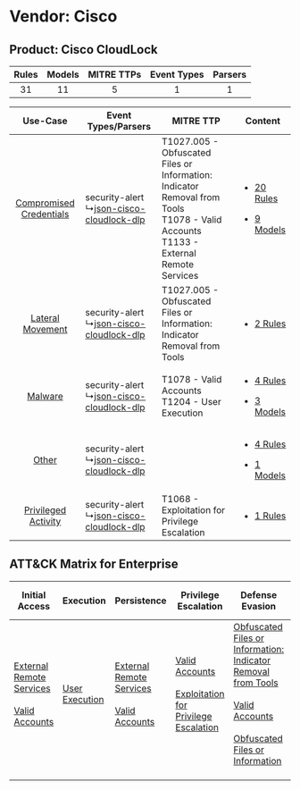 Vendor: Cisco
=============
Product: Cisco CloudLock
------------------------
| Rules | Models | MITRE TTPs | Event Types | Parsers |
|:-----:|:------:|:----------:|:-----------:|:-------:|
|  31   |   11   |     5      |      1      |    1    |

|    Use-Case    | Event Types/Parsers    | MITRE TTP    | Content    |
|:----:| ---- | ---- | ---- |
| [Compromised Credentials](../../../UseCases/uc_compromised_credentials.md) |  security-alert<br> ↳[json-cisco-cloudlock-dlp](Ps/pC_jsonciscocloudlockdlp.md)<br> | T1027.005 - Obfuscated Files or Information: Indicator Removal from Tools<br>T1078 - Valid Accounts<br>T1133 - External Remote Services<br> | [<ul><li>20 Rules</li></ul><ul><li>9 Models</li></ul>](RM/r_m_cisco_cisco_cloudlock_Compromised_Credentials.md) |
|        [Lateral Movement](../../../UseCases/uc_lateral_movement.md)        |  security-alert<br> ↳[json-cisco-cloudlock-dlp](Ps/pC_jsonciscocloudlockdlp.md)<br> | T1027.005 - Obfuscated Files or Information: Indicator Removal from Tools<br>    | [<ul><li>2 Rules</li></ul>](RM/r_m_cisco_cisco_cloudlock_Lateral_Movement.md)    |
|    [Malware](../../../UseCases/uc_malware.md)    |  security-alert<br> ↳[json-cisco-cloudlock-dlp](Ps/pC_jsonciscocloudlockdlp.md)<br> | T1078 - Valid Accounts<br>T1204 - User Execution<br>    | [<ul><li>4 Rules</li></ul><ul><li>3 Models</li></ul>](RM/r_m_cisco_cisco_cloudlock_Malware.md)    |
|    [Other](../../../UseCases/uc_other.md)    |  security-alert<br> ↳[json-cisco-cloudlock-dlp](Ps/pC_jsonciscocloudlockdlp.md)<br> |    | [<ul><li>4 Rules</li></ul><ul><li>1 Models</li></ul>](RM/r_m_cisco_cisco_cloudlock_Other.md)    |
|     [Privileged Activity](../../../UseCases/uc_privileged_activity.md)     |  security-alert<br> ↳[json-cisco-cloudlock-dlp](Ps/pC_jsonciscocloudlockdlp.md)<br> | T1068 - Exploitation for Privilege Escalation<br>    | [<ul><li>1 Rules</li></ul>](RM/r_m_cisco_cisco_cloudlock_Privileged_Activity.md)    |

ATT&CK Matrix for Enterprise
----------------------------
| Initial Access                                                                                                                                   | Execution                                                           | Persistence                                                                                                                                      | Privilege Escalation                                                                                                                                          | Defense Evasion                                                                                                                                                                                                                                                               | Credential Access | Discovery | Lateral Movement | Collection | Command and Control | Exfiltration | Impact |
| ------------------------------------------------------------------------------------------------------------------------------------------------ | ------------------------------------------------------------------- | ------------------------------------------------------------------------------------------------------------------------------------------------ | ------------------------------------------------------------------------------------------------------------------------------------------------------------- | ----------------------------------------------------------------------------------------------------------------------------------------------------------------------------------------------------------------------------------------------------------------------------- | ----------------- | --------- | ---------------- | ---------- | ------------------- | ------------ | ------ |
| [External Remote Services](https://attack.mitre.org/techniques/T1133)<br><br>[Valid Accounts](https://attack.mitre.org/techniques/T1078)<br><br> | [User Execution](https://attack.mitre.org/techniques/T1204)<br><br> | [External Remote Services](https://attack.mitre.org/techniques/T1133)<br><br>[Valid Accounts](https://attack.mitre.org/techniques/T1078)<br><br> | [Valid Accounts](https://attack.mitre.org/techniques/T1078)<br><br>[Exploitation for Privilege Escalation](https://attack.mitre.org/techniques/T1068)<br><br> | [Obfuscated Files or Information: Indicator Removal from Tools](https://attack.mitre.org/techniques/T1027/005)<br><br>[Valid Accounts](https://attack.mitre.org/techniques/T1078)<br><br>[Obfuscated Files or Information](https://attack.mitre.org/techniques/T1027)<br><br> |                   |           |                  |            |                     |              |        |
